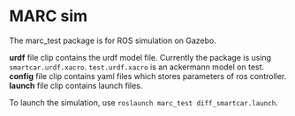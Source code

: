 MARC sim
=========
The marc_test package is for ROS simulation on Gazebo.  

**urdf** file clip contains the urdf model file. Currently the package is using `smartcar.urdf.xacro`. `test.urdf.xacro` is an ackermann model on test.  
**config** file clip contains yaml files which stores parameters of ros controller.   
**launch** file clip contains launch files.  

  
To launch the simulation, use `roslaunch marc_test diff_smartcar.launch`.  


